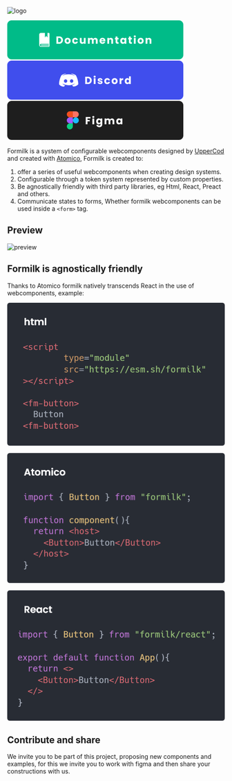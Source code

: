 ![logo](https://raw.githubusercontent.com/atomicojs/formilk/master/assets/logo.svg)

[![doc](https://raw.githubusercontent.com/atomicojs/atomico/brand/link-to-doc.svg)](https://formilk.netlify.app/) [![Discord](https://raw.githubusercontent.com/atomicojs/atomico/brand/link-to-discord.svg)](https://discord.gg/7z3rNhmkNE) [![Figma](https://raw.githubusercontent.com/atomicojs/atomico/brand/link-to-figma.svg)](https://www.figma.com/community/file/1091744563513186455)

Formilk is a system of configurable webcomponents designed by [UpperCod](https://twitter.com/uppercod) and created with [Atomico](http://github.com/atomicojs/atomico), Formilk is created to:

1. offer a series of useful webcomponents when creating design systems.
2. Configurable through a token system represented by custom properties.
3. Be agnostically friendly with third party libraries, eg Html, React, Preact and others.
4. Communicate states to forms, Whether formilk webcomponents can be used inside a `<form>` tag.

## Preview

![preview](https://raw.githubusercontent.com/atomicojs/formilk/master/assets/example.svg)

## Formilk is agnostically friendly

Thanks to Atomico formilk natively transcends React in the use of webcomponents, example:

![html](./assets/html.png)

![atomico](./assets/atomico.png)

![react](./assets/react.png)

## Contribute and share

We invite you to be part of this project, proposing new components and examples, for this we invite you to work with figma and then share your constructions with us.
